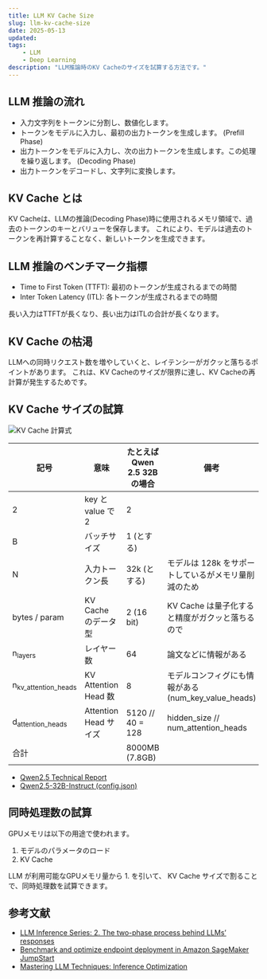 ```yaml
---
title: LLM KV Cache Size
slug: llm-kv-cache-size
date: 2025-05-13
updated:
tags:
    - LLM
    - Deep Learning
description: "LLM推論時のKV Cacheのサイズを試算する方法です。"
---
```



## LLM 推論の流れ

- 入力文字列をトークンに分割し、数値化します。
- トークンをモデルに入力し、最初の出力トークンを生成します。 (Prefill Phase)
- 出力トークンをモデルに入力し、次の出力トークンを生成します。この処理を繰り返します。 (Decoding Phase)
- 出力トークンをデコードし、文字列に変換します。


## KV Cache とは

KV Cacheは、LLMの推論(Decoding Phase)時に使用されるメモリ領域で、過去のトークンのキーとバリューを保存します。
これにより、モデルは過去のトークンを再計算することなく、新しいトークンを生成できます。


## LLM 推論のベンチマーク指標

- Time to First Token (TTFT): 最初のトークンが生成されるまでの時間
- Inter Token Latency (ITL): 各トークンが生成されるまでの時間

長い入力はTTFTが長くなり、長い出力はITLの合計が長くなります。


## KV Cache の枯渇

LLMへの同時リクエスト数を増やしていくと、レイテンシーがガクッと落ちるポイントがあります。
これは、KV Cacheのサイズが限界に達し、KV Cacheの再計算が発生するためです。


## KV Cache サイズの試算

![KV Cache 計算式](/blog/ML-15932-image003-1.jpg)

| 記号                           | 意味                  | たとえば Qwen 2.5 32B の場合 | 備考                                                 |
|--------------------------------|-----------------------|------------------------------|------------------------------------------------------|
| 2                              | key と value で 2     | 2                            |                                                      |
| B                              | バッチサイズ          | 1 (とする)                   |                                                      |
| N                              | 入力トークン長        | 32k (とする)                 | モデルは 128k をサポートしているがメモリ量削減のため |
| bytes / param                  | KV Cache のデータ型   | 2 (16 bit)                   | KV Cache は量子化すると精度がガクッと落ちるので      |
| n<sub>layers</sub>             | レイヤー数            | 64                           | 論文などに情報がある                                 |
| n<sub>kv_attention_heads</sub> | KV Attention Head 数  | 8                            | モデルコンフィグにも情報がある (num_key_value_heads) |
| d<sub>attention_heads</sub>    | Attention Head サイズ | 5120 // 40 = 128             | hidden_size // num_attention_heads                   |
| 合計                           |                       | 8000MB (7.8GB)               |                                                      |


- [Qwen2.5 Technical Report](https://arxiv.org/pdf/2412.15115)
- [Qwen2.5-32B-Instruct (config.json)](https://huggingface.co/Qwen/Qwen2.5-32B-Instruct/blob/main/config.json)


## 同時処理数の試算

GPUメモリは以下の用途で使われます。

1. モデルのパラメータのロード
1. KV Cache

LLM が利用可能なGPUメモリ量から 1. を引いて、 KV Cache サイズで割ることで、同時処理数を試算できます。


## 参考文献

- [LLM Inference Series: 2. The two-phase process behind LLMs’ responses](https://medium.com/@plienhar/llm-inference-series-2-the-two-phase-process-behind-llms-responses-1ff1ff021cd5)
- [Benchmark and optimize endpoint deployment in Amazon SageMaker JumpStart](https://aws.amazon.com/blogs/machine-learning/benchmark-and-optimize-endpoint-deployment-in-amazon-sagemaker-jumpstart/)
- [Mastering LLM Techniques: Inference Optimization](https://developer.nvidia.com/blog/mastering-llm-techniques-inference-optimization/)
